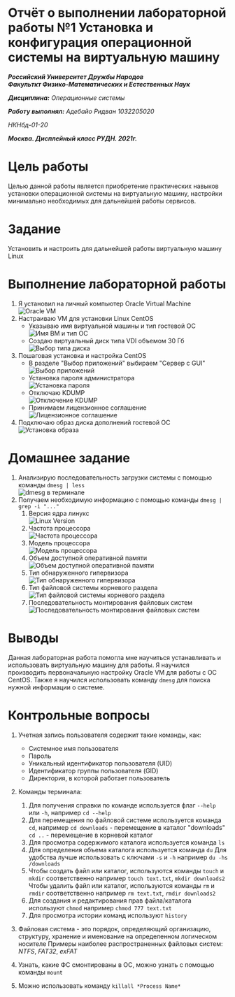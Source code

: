 # Отчёт о выполнении лабораторной работы №1 Установка и конфигурация операционной системы на виртуальную машину
***Российский Университет Дружбы Народов***  
***Факульткт Физико-Математических и Естественных Наук***  

 ***Дисциплина:*** *Операционные системы*  
 
 ***Работу выполнял:*** *Адебайо Ридван*
  *1032205020*  
 
 *НКНбд-01-20*  
 
 ***Москва. Дисплейный класс РУДН. 2021г.*** 
 
# Цель работы
Целью данной работы является приобретение практических навыков установки операционной системы на виртуальную машину, настройки минимально необходимых для
дальнейшей работы сервисов.

# Задание
Установить и настроить для дальнейшей работы виртуальную машину Linux

# Выполнение лабораторной работы
1.	Я установил на личный компьютер Oracle Virtual Machine  
	![Oracle VM](1.jpg)
2. Настраиваю VM для установки Linux CentOS  
	- Указываю имя виртуальной машины и тип гостевой ОС  
	![Имя ВМ и тип ОС](https://github.com/PrinceKay145/os-intro/blob/master/Lab01/image/002.jpg)
	- Создаю виртуальный диск типа VDI объемом 30 Гб  
	![Выбор типа диска](https://github.com/PrinceKay145/os-intro/blob/master/Lab01/image/003.jpg)
3. Пошаговая установка и настройка CentOS  
	- В разделе "Выбор приложений" выбираем "Сервер с GUI"  
	![Выбор приложений](https://github.com/PrinceKay145/os-intro/blob/master/Lab01/image/006.jpg)
	- Установка пароля администратора  
	![Установка пароля](https://github.com/PrinceKay145/os-intro/blob/master/Lab01/image/010.jpg)
	- Отключаю KDUMP  
	![Отключение KDUMP](https://github.com/PrinceKay145/os-intro/blob/master/Lab01/image/007.jpg)
	- Принимаем лицензионное соглашение  
	![Лицензионное соглашение](https://github.com/PrinceKay145/os-intro/blob/master/Lab01/image/012.jpg)
4. Подключаю образ диска дополнений гостевой ОС  
![Установка образа](https://github.com/PrinceKay145/os-intro/blob/master/Lab01/image/013.jpg)

# Домашнее задание
1. Анализирую последовательность загрузки системы с помощью команды ```dmesg | less```  
![dmesg в терминале](https://github.com/PrinceKay145/os-intro/blob/master/Lab01/image/nhw1.jpg)
2. Получаем необходимую информацию с помощью команды ```dmesg | grep -i "..."```  
    1. Версия ядра линукс  
    ![Linux Version](https://github.com/PrinceKay145/os-intro/blob/master/Lab01/image/nhw2.jpg)
    2. Частота процессора  
    ![Частота процессора](https://github.com/PrinceKay145/os-intro/blob/master/Lab01/image/nhw3.jpg)
    3. Модель процессора  
    ![Модель процессора](https://github.com/PrinceKay145/os-intro/blob/master/Lab01/image/nhw4.jpg)
    4. Объем доступной оперативной памяти  
    ![Объем доступной оперативной памяти](https://github.com/PrinceKay145/os-intro/blob/master/Lab01/image/nhw5.jpg)
    5. Тип обнаруженного гипервизора  
    ![Тип обнаруженного гипервизора](https://github.com/PrinceKay145/os-intro/blob/master/Lab01/image/nhw6.jpg)
    6. Тип файловой системы корневого раздела  
    ![Тип файловой системы корневого раздела](https://github.com/PrinceKay145/os-intro/blob/master/Lab01/image/nhw7.jpg)
    7. Последовательность монтирования файловых систем  
    ![Последовательность монтирования файловых систем](https://github.com/PrinceKay145/os-intro/blob/master/Lab01/image/nhw8.jpg)
   
# Выводы
Данная лабораторная работа помогла мне научиться устанавливать и использовать виртуальную машину для работы.
Я научился производить первоначальную настройку Oracle VM для работы с ОС CentOS.
Также я научился использовать команду ```dmesg``` для поиска нужной информации о системе.

# Контрольные вопросы
1. Учетная запись пользователя содержит такие команды, как:
	- Системное имя пользователя
	- Пароль
	- Уникальный идентификатор пользователя (UID)
	- Идентификатор группы пользователя (GID)
	- Директория, в которой работает пользователь

2. Команды терминала:
	1. Для получения справки по команде используется флаг ```--help``` или ```-h```, 
	например ```cd --help```
	2. Для перемещения по файловой системе используется команда ```cd```,
	например 
	```cd downloads``` - перемещение в каталог "downloads" 
	```cd ..``` - перемещение в корневой каталог
	3. Для просмотра содержимого каталога используется команда ```ls```
	4. Для определения объема каталога используется команда ```du```
	Для удобства лучше использовать с ключами ```-s``` и ```-h```
	например ```du -hs /downloads```
	5. Чтобы создать файл или каталог, используются команды ```touch``` и ```mkdir``` соответственно
	например ```touch text.txt```, ```mkdir downloads2```
	Чтобы удалить файл или каталог, используются команды ```rm``` и ```rmdir``` соответственно
	например ```rm text.txt```, ```rmdir downloads2```
	6. Для создания и редактирования прав файла/каталога используют ```chmod```
	например ```chmod 777 text.txt```
	7. Для просмотра истории команд используют  ```history```
3. Файловая система - это порядок, определяющий организацию, структуру, хранение и именование на определенном логическом носителе
Примеры наиболее распространенных файловых систем: *NTFS*, *FAT32*, *exFAT*
4. Узнать, какие ФС смонтированы в ОС, можно узнать с помощью команды ```mount```
5. Можно использовать команду ```killall *Process Name*```
